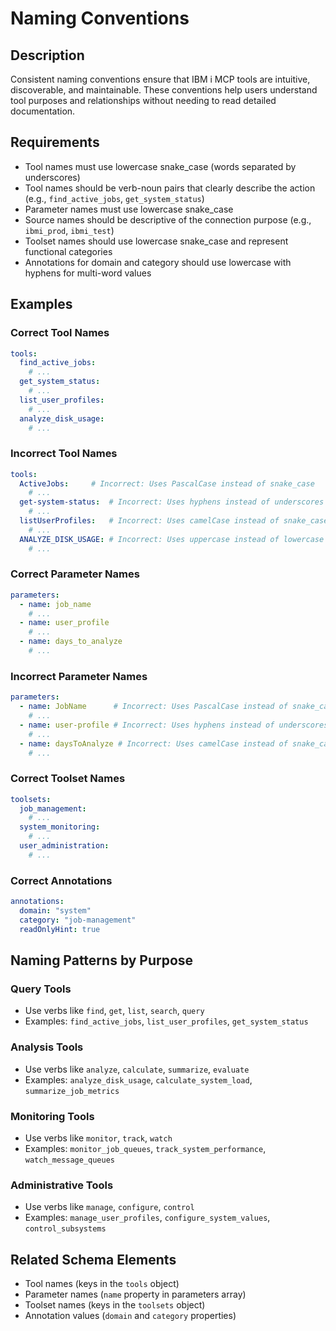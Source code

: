# Naming Conventions

## Description
Consistent naming conventions ensure that IBM i MCP tools are intuitive, discoverable, and maintainable. These conventions help users understand tool purposes and relationships without needing to read detailed documentation.

## Requirements
- Tool names must use lowercase snake_case (words separated by underscores)
- Tool names should be verb-noun pairs that clearly describe the action (e.g., `find_active_jobs`, `get_system_status`)
- Parameter names must use lowercase snake_case
- Source names should be descriptive of the connection purpose (e.g., `ibmi_prod`, `ibmi_test`)
- Toolset names should use lowercase snake_case and represent functional categories
- Annotations for domain and category should use lowercase with hyphens for multi-word values

## Examples

### Correct Tool Names
```yaml
tools:
  find_active_jobs:
    # ...
  get_system_status:
    # ...
  list_user_profiles:
    # ...
  analyze_disk_usage:
    # ...
```

### Incorrect Tool Names
```yaml
tools:
  ActiveJobs:     # Incorrect: Uses PascalCase instead of snake_case
    # ...
  get-system-status:  # Incorrect: Uses hyphens instead of underscores
    # ...
  listUserProfiles:   # Incorrect: Uses camelCase instead of snake_case
    # ...
  ANALYZE_DISK_USAGE: # Incorrect: Uses uppercase instead of lowercase
    # ...
```

### Correct Parameter Names
```yaml
parameters:
  - name: job_name
    # ...
  - name: user_profile
    # ...
  - name: days_to_analyze
    # ...
```

### Incorrect Parameter Names
```yaml
parameters:
  - name: JobName      # Incorrect: Uses PascalCase instead of snake_case
    # ...
  - name: user-profile # Incorrect: Uses hyphens instead of underscores
    # ...
  - name: daysToAnalyze # Incorrect: Uses camelCase instead of snake_case
    # ...
```

### Correct Toolset Names
```yaml
toolsets:
  job_management:
    # ...
  system_monitoring:
    # ...
  user_administration:
    # ...
```

### Correct Annotations
```yaml
annotations:
  domain: "system"
  category: "job-management"
  readOnlyHint: true
```

## Naming Patterns by Purpose

### Query Tools
- Use verbs like `find`, `get`, `list`, `search`, `query`
- Examples: `find_active_jobs`, `list_user_profiles`, `get_system_status`

### Analysis Tools
- Use verbs like `analyze`, `calculate`, `summarize`, `evaluate`
- Examples: `analyze_disk_usage`, `calculate_system_load`, `summarize_job_metrics`

### Monitoring Tools
- Use verbs like `monitor`, `track`, `watch`
- Examples: `monitor_job_queues`, `track_system_performance`, `watch_message_queues`

### Administrative Tools
- Use verbs like `manage`, `configure`, `control`
- Examples: `manage_user_profiles`, `configure_system_values`, `control_subsystems`

## Related Schema Elements
- Tool names (keys in the `tools` object)
- Parameter names (`name` property in parameters array)
- Toolset names (keys in the `toolsets` object)
- Annotation values (`domain` and `category` properties)
